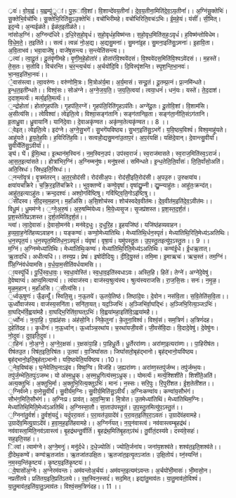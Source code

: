 

  
्रवः॑। वो॒य॒ह्वं। य॒ह्वम्पु॑ू॒ां। पु॒रू॒ांवि॒शां। वि॒शान्दे॑वय॒तीनां॑। दे॒व॒य॒तीना॒मिति॑दे॒व॒ऽय॒तीनां॑।। अ॒ग्निंसू॒क्तेभिः॑। सू॒क्तेभि॒र्वचो॑भिः। सू॒क्तेभि॒रिति॑सु॒ऽउ॒क्तेभिः॑। वचो॑भिरीमहे। वचो॑भिरिति॒वचः॑ऽभिः। ई॒म॒हे॒यं। यंसीं॑। सी॒मित्। इद॒न्ये। अ॒न्यईळ॑ते। ईळ॑त॒इतीळ॑ते।।  
ना॑सोअ॒ग्निं। अ॒ग्निन्द॑धिरे। द॒धि॒रेस॒हो॒वृधं॑। स॒हो॒वृधं॑ह॒विष्म॑न्तः। स॒हो॒वृध॒मिति॑स॒हः॒ऽवृधं॑। ह॒विष्म॑न्तोविधेम। वि॒धे॒म॒ते॒। त॒इति॑ते।। सत्वं। त्वन्नः॑ नो॒अ॒द्य। अ॒द्यसु॒मनाः॑। सु॒मना॑इ॒ह। सु॒मना॒इति॑सु॒ऽमनाः॑। इ॒हावि॒ता। अ॒वि॒ताभव॑। भवा॒वाजे॑षु। वाजे॑षुसन्त्य। स॒न्त्येति॑सन्त्य।।  
्रत्वा॑। त्वा॒दू॒तं। दू॒तंवृ॑णीमहे। वृ॒णी॒म॒हे॒होता॑रं। होता॑रंवि॒श्ववे॑दसं। वि॒श्ववे॑दस॒मिति॑वि॒श्वऽवे॑दसं।। म॒हस्ते॑। ते॒स॒तः। स॒तोवि। विच॑रन्ति। च॒र॒न्त्य॒र्चयः॑। अ॒र्चयो॑दि॒वि। दि॒विस्पृ॑शन्ति। स्पृ॒श॒न्ति॒भा॒नवः॑। भा॒नव॒इति॑भा॒नवः॑।।  
े॒वास॑स्त्वा। त्वा॒वरु॑णः। वरु॑णोमि॒त्रः। मि॒त्रोअ॑र्य॒मा। अ॒र्य॒मासं। सन्दू॒तं। दू॒तम्प्र॒त्नं। प्र॒त्नमि॑न्धते। इ॒न्ध॒त॒इती॑न्धते।। विश्वं॒सः। सोअ॑ग्ने। अ॒ग्ने॒ज॒य॒ति॒। ज॒य॒ति॒त्वया॑। त्वया॒धनं॑। धनं॒यः। यस्ते॑। ते॒द॒दाश॑। द॒दाश॒मर्त्यः॑। मर्त्य॒इति॒मर्त्यः॑।।  
॒न्द्रोहोता॑। होता॑गृ॒हप॑तिः। गृ॒हप॑ति॒रग्ने॑। गृ॒हप॑ति॒रिति॑गृ॒हऽप॑तिः। अग्ने॑दू॒तः। दू॒तोवि॒शां। वि॒शाम॑सि। अ॒सीत्य॑सि।। त्वेविश्वा॑। त्वेइति॒त्वे। विश्वा॒सङ्ग॑तानि। सङ्ग॑तानिव्र॒ता। सङ्ग॑ता॒नीति॒संऽग॑तानि। व्र॒ताध्रु॒वा। ध्रु॒वायानि॑। यानि॑दे॒वाः। दे॒वाअकृ॑ण्वत। अकृ॑ण्व॒तेत्यकृ॑ण्वत।। 8 ।।  
्वेइत्। त्वेइति॒त्वे। इद॑ग्ने। अ॒ग्ने॒सु॒भगे॑। सु॒भगे॑यविष्ठ्य। सु॒भग॒इति॑सु॒ऽभगे॑। य॒वि॒ष्ठ्य॒विश्वं॑। विश्व॒माहू॑यते। आहू॑यते। हू॒य॒ते॒ह॒विः। ह॒विरिति॑ह॒विः।। सत्वन्नो॒॑द्यसु॒मना॑उ॒ताप॒रं। अ॒प॒रंयक्षि॑। यक्षि॑दे॒वान्। दे॒वान्त्सु॒वीर्या॑। सु॒वीर्येति॑सु॒ऽवीर्या॑।।  
ङ्घ॑। घें। ई॒मि॒त्था। इ॒त्थान॑म॒स्विनः॑। न॒म॒स्विन॒उप॑। उप॑स्व॒राजं॑। स्व॒राज॑मासते। स्व॒राज॒मिति॑स्व॒ऽराजं॑। आ॒स॒त॒इत्या॑सते।। होत्रा॑भिर॒ग्निं। अ॒ग्निम्मनु॑षः। मनु॑ष॒स्सं। समि॑न्धते। इ॒न्ध॒तेति॒ति॒र्वांसः॑। ति॒ति॒र्वांसो॒अति॑। अति॒स्रिधः॑। स्रिध॒इति॒स्रिधः॑।।  
्नन्तो॑वृ॒त्रं। वृ॒त्रम॑तरन्। अ॒त॒र॒न्रोद॑सी। रोद॑सीअ॒पः। रोद॑सी॒इति॒रोद॑सी। अ॒पउ॒रु। उ॒रुक्षया॑य। क्षया॑यचक्रिरे। च॒क्रि॒र॒इति॑चक्रिरे।। भुव॒क्तण्वे॑। कण्वे॒वृषा॑। वृषा॑द्यु॒म्नी। द्यु॒म्न्याहु॑तः। आहु॑तः॒क्रन्द॑त्। आहु॑त॒इत्याऽहु॑तः। क्रन्द॒दश्वः॑। अश्वो॒गवि॑ष्टिषु। गवि॑ष्ट्वि॒ति॒गोऽइ॑ष्टिषु।।  
ंसी॑दस्व। सी॒द॒स्व॒म॒हान्। म॒हाँअ॑सि। अ॒सि॒शोच॑स्व। शोच॑स्वदेव॒वीत॑मः। दे॒व॒वीत॑म॒इति॑दे॒व॒ऽवीत॑मः।। विधू॒मं। धू॒मम॑ग्ने। ॒ग्ने॒अ॒रु॒षं। अ॒रु॒षम्मि॑येध्य। मि॒ये॒ध्यसृ॒ज। सृ॒जप्र॑शस्त। प्र॒श॒स्त॒द॒र्श॒तं। प्र॒श॒स्तेति॑प्रऽशस्त। द॒र्श॒तमिति॑द॒र्श॒तं।।  
न्त्वा॑। त्वा॒दे॒वासः॑। दे॒वासो॒मन॑वे। मन॑वेद॒धुः। द॒धुरि॒ह। इ॒हयजि॑ष्ठं। यजि॑ष्ठंहव्यवाहन। ह॒व्य॒वा॒ह॒नेति॑हव्यऽवाहन।। यङ्कण्वः॑। कण्वो॒मेध्या॑तिथिः। मेध्या॑तिथि॒र्धन॒स्पृतं॑। मेध्या॑तिथि॒रिति॒मेध्य॑ऽअतिथिः। ध॒न॒स्पृत॒यं। ध॒न॒स्पृत॒मिति॑ध॒न॒ऽस्पृतं॑। यंवृषा॑। वृषा॒यं। यमु॑पस्तु॒तः। उ॒प॒स्तु॒तइत्यु॑प॒ऽस्तु॒तः।। 9 ।।  
म॒ग्निं। अ॒ग्निम्मेध्या॑तिथिः। मेध्या॑तिथिः॒कण्वः॑। मेध्या॑तिथि॒रिति॒मेध्य॑ऽअतिथिः। कण्व॑ई॒धे। ई॒धऋ॒तात्। ऋ॒तादधि॑। अधीत्यधि॑।। तस्य॒प्र। प्रेषः॑। इषो॑दीदियुः। दी॒दि॒यु॒स्तं। तमि॒मा। इ॒माऋचः॑। ऋच॒स्तं। तम॒ग्निं। अिि॒ग्निंव॑र्धयामसि। व॒र्ध॒या॒म॒सीति॑वर्धयामसि।।  
ा॒यस्पू॑र्धि। पू॒र्धि॒स्व॒धा॒वः॒। स्व॒धा॒वोस्ति॑। स्व॒धा॒व॒इति॑स्वधाऽवः। अस्ति॒हि। हिते॑। तेग्ने॑। अग्ने॑दे॒वेषु॑। दे॒वेष्वाप्यं॑। आप्य॒मित्याप्यं॑।। त्वंवाज॑स्य। वाज॑स्य॒श्रुत्य॑स्य। श्रुत्य॑स्यराजसि। रा॒ज॒सि॒सः। सनः॑। न॒मृ॒ळ॒। मृ॒ळ॒म॒हान्। म॒हाँअ॑सि। ॒सीत्य॑सि।।  
॒र्ध्वऊ॒षुणः॑। ऊँ॒इत्यूँ॑। स्विति॒सु। न॒ऊ॒तये॑। ऊ॒तये॒तिष्ठ॑। तिष्ठा॑दे॒वः। दे॒वोन। नस॑वि॒ता। स॒वि॒तेति॑स॒वि॒ता।। ऊ॒र्ध्वोवाज॑स्य। वाज॑स्य॒सनि॑ता। सनि॑ता॒यत्। यद॒ञ्जिभिः॑। अ॒ञ्जिभि॑र्वा॒घद्भिः॑। अ॒ञ्जिभि॒रित्य॒ञ्जऽभिः॑। वा॒घद्भि॑र्वि॒ह्वया॑महै। वा॒घद्भि॒रिति॑वा॒घत्ऽभिः॑। वि॒ह्वया॑महा॒इति॑वि॒ऽह्वया॑महै।।  
॒र्ध्वोनः॑। नः॒पा॒हि॒। पा॒ह्यंह॑सः। अंह॑सो॒नि। निके॒तुना॑। के॒तुना॒विश्वं॑। विश्वं॒सं। सम॒त्रिणं॑। अ॒त्रिणं॑दह। द॒हेति॑दह।। कृ॒धीनः॑। न॒ऊ॒र्ध्वान्। ऊ॒र्ध्वाञ्च॒रथा॑य। च॒रथा॑यजी॒वसे॑। जी॒वसे॑वि॒दाः। वि॒दादे॒वेषु॑। दे॒वेषु॑नः। नो॒दुवः॑। दुव॒इति॒दुवः॑।।  
ा॒हिनः॑। नो॒अ॒ग्ने॒। अ॒ग्ने॒र॒क्षसः॑। र॒क्षसः॑पा॒हि। पा॒हिधू॒र्तेः। धू॒र्तेररा॑व्णः। अरा॑व्ण॒इत्यरा॑व्णः।। पा॒हिरीष॑तः। रीष॑तउ॒त। रिष॑त॒इति॒रिष॑तः। उ॒तवा॑। वा॒जिघां॑सतः। जिघां॑सतो॒बृह॑द्भानो। बृह॑द्भानो॒यवि॑ष्ठ्य। बृह॑द्भानो॒इति॒बृह॑त्ऽभानो। यवि॒ष्ठ्येति॒यवि॑ष्ठ्य।।10।।  
॒नेव॒विष्व॑क्। घ॒नेवेति॑घ॒नाऽइ॑व। विष्व॒ग्वि। विज॑हि। ज॒ह्यरा॑व्णः। अरा॑व्ण॒स्तपु॑र्जम्भ। तपु॑र्जम्भ॒यः। तपु॑र्ज॒म्भेति॒तपुः॑ऽजम्भ। यो अ॑स्म॒ध्रुक्। अ॒स्म॒ध्रुगित्य॑स्म॒ऽध्रुक्।। योमर्त्यः॑। मर्त्य॒श्शिशी॑ते। शिशी॑ते॒अति॑। अत्य॒क्तुभिः॑। अ॒क्तुभि॒र्मा। अ॒क्तुभि॒रित्य॒क्तुऽभिः॑। मानः॑। न॒स्सः। सरि॒पुः। रि॒पुरी॑शत। ई॒श॒तेती॑शत।।  
॒ग्निर्व॑व्ने। व॒व्ने॒सु॒वीर्यं॑। सु॒वीर्य॑म॒ग्निः। सु॒वीर्य॒मिति॑सु॒ऽवीर्यं॑। अ॒ग्निःकण्वा॑य। कण्वा॑य॒सौभ॑गं। सौभ॑ग॒मिति॒सौभ॑गं।। अ॒ग्निःप्र। प्राव॑त्। आ॒व॒न्मि॒त्रा। मि॒त्रोत। उ॒तमेध्या॑तिथिं। मेध्या॑तिथिम॒ग्निः। मेध्या॑तिथि॒मिति॒मेध्य॑ऽअतिथिं। अ॒ग्निस्सा॒तौ। सा॒ताउ॑पस्तु॒तं। उ॒प॒स्तु॒तमित्यु॑प॒ऽस्तु॒तं।।  
॒ग्निना॑तु॒र्वशं॑। तु॒र्वशं॒यदुं॑। यदुं॑परा॒वतः॑। प॒रा॒वत॑उ॒ग्रादे॑वं। प॒रा॒वत॒इति॑प॒रा॒ऽवतः॑। उ॒ग्रादे॑वंहवामहे। उ॒ग्रादे॑व॒मित्यु॒ग्राऽदे॑वं। ह॒वा॒म॒ह॒इति॑हवामहे।। अ॒ग्निर्न॑यत्। न॒य्॒न॑वास्त्वं। नव॑वास्त्वम्बृ॒हद्र॑थं। नव॑वास्त्व॒मिति॒नव॑ऽवास्त्वं। बृ॒हद्र॑थन्तु॒र्वीतिं॑। बृ॒हद्र॑थ॒मिति॑बृ॒हत्ऽर॑थं। तु॒र्वीतं॒दस्य॑वे। दस्य॑वे॒सहः॑। सह॒इति॒सहः॑।।  
ित्वां। त्वाम॑ग्ने। अ॒ग्ने॒मनुः॑। मनु॑र्दधे। द॒धे॒ज्योतिः॑। ज्योति॒र्जना॑य। जना॑य॒शश्व॑ते। शश्व॑त॒इति॒शश्व॑ते।। दी॒देथ॒कण्वे॑। कण्व॑ऋ॒तजा॑तः। ऋ॒तजा॑तउक्षि॒तः। ऋ॒तजा॑त॒इत्यृ॒तऽजा॑तः। उ॒क्षि॒तोयं। य्न॒॑स्यन्ति॑। न॒म॒स्य॒न्ति॑कृ॒ष्टयः॑। कृ॒ष्टय॒इति॑कृ॒ष्टयः॑।।  
्वे॒षासो॑अ॒ग्नेः। अ॒ग्नेरम॑वन्तः। अम॑वन्तोअ॒र्चयः॑। अम॑वन्त॒इत्यम॑ऽवन्तः। अ॒र्चयो॑भी॒मासः॑। भी॒मासो॒न। नप्रती॑तये। प्रति॑तय॒इति॒प्रति॑ऽतये।। र॒क्ष॒स्विन॒स्सदं॑। सद॒मित्। इद्या॑तु॒माव॑तः। या॒तु॒माव॑तो॒विश्वं॑। या॒तु॒माव॑त॒इति॑या॒तु॒ऽमाव॑तः। विश्वं॒सम॒त्रिणं॑दह।। 11 ।।  
